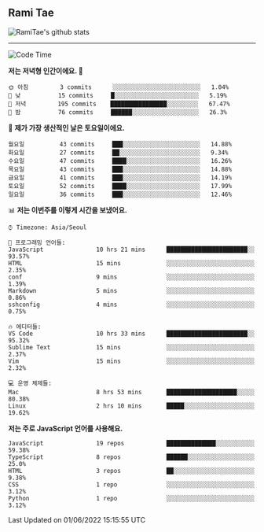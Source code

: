 ## Rami Tae

![RamiTae's github stats](https://github-readme-stats.vercel.app/api?username=RamiTae&show_icons=true&theme=tokyonight)

---
<!--START_SECTION:waka-->
![Code Time](http://img.shields.io/badge/Code%20Time-0%20secs-blue)

**저는 저녁형 인간이에요. 🦉** 

```text
🌞 아침         3 commits      ░░░░░░░░░░░░░░░░░░░░░░░░░   1.04% 
🌆 낮　         15 commits     █░░░░░░░░░░░░░░░░░░░░░░░░   5.19% 
🌃 저녁         195 commits    ████████████████░░░░░░░░░   67.47% 
🌙 밤　         76 commits     ██████░░░░░░░░░░░░░░░░░░░   26.3%

```
📅 **제가 가장 생산적인 날은 토요일이에요.** 

```text
월요일          43 commits     ███░░░░░░░░░░░░░░░░░░░░░░   14.88% 
화요일          27 commits     ██░░░░░░░░░░░░░░░░░░░░░░░   9.34% 
수요일          47 commits     ████░░░░░░░░░░░░░░░░░░░░░   16.26% 
목요일          43 commits     ███░░░░░░░░░░░░░░░░░░░░░░   14.88% 
금요일          41 commits     ███░░░░░░░░░░░░░░░░░░░░░░   14.19% 
토요일          52 commits     ████░░░░░░░░░░░░░░░░░░░░░   17.99% 
일요일          36 commits     ███░░░░░░░░░░░░░░░░░░░░░░   12.46%

```


📊 **저는 이번주를 이렇게 시간을 보냈어요.** 

```text
⌚︎ Timezone: Asia/Seoul

💬 프로그래밍 언어들: 
JavaScript               10 hrs 21 mins      ███████████████████████░░   93.57% 
HTML                     15 mins             ░░░░░░░░░░░░░░░░░░░░░░░░░   2.35% 
conf                     9 mins              ░░░░░░░░░░░░░░░░░░░░░░░░░   1.39% 
Markdown                 5 mins              ░░░░░░░░░░░░░░░░░░░░░░░░░   0.86% 
sshconfig                4 mins              ░░░░░░░░░░░░░░░░░░░░░░░░░   0.75%

🔥 에디터들: 
VS Code                  10 hrs 33 mins      ███████████████████████░░   95.32% 
Sublime Text             15 mins             ░░░░░░░░░░░░░░░░░░░░░░░░░   2.37% 
Vim                      15 mins             ░░░░░░░░░░░░░░░░░░░░░░░░░   2.32%

💻 운영 체제들: 
Mac                      8 hrs 53 mins       ████████████████████░░░░░   80.38% 
Linux                    2 hrs 10 mins       █████░░░░░░░░░░░░░░░░░░░░   19.62%

```

**저는 주로 JavaScript 언어를 사용해요.** 

```text
JavaScript               19 repos            ██████████████░░░░░░░░░░░   59.38% 
TypeScript               8 repos             ██████░░░░░░░░░░░░░░░░░░░   25.0% 
HTML                     3 repos             ██░░░░░░░░░░░░░░░░░░░░░░░   9.38% 
CSS                      1 repo              ░░░░░░░░░░░░░░░░░░░░░░░░░   3.12% 
Python                   1 repo              ░░░░░░░░░░░░░░░░░░░░░░░░░   3.12%

```



 Last Updated on 01/06/2022 15:15:55 UTC
<!--END_SECTION:waka-->
